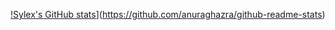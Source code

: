 [!Sylex's GitHub stats](https://github-readme-stats.vercel.app/api?x33lyS=anuraghazra)](https://github.com/anuraghazra/github-readme-stats)
